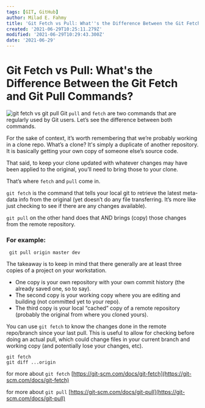 ```yaml
---
tags: [GIT, GitHub]
author: Milad E. Fahmy
title: 'Git Fetch vs Pull: What''s the Difference Between the Git Fetch and Git Pull Commands?'
created: '2021-06-29T10:25:11.279Z'
modified: '2021-06-29T10:29:43.300Z'
date: '2021-06-29'
---
```


# Git Fetch vs Pull: What's the Difference Between the Git Fetch and Git Pull Commands?
![git fetch vs git pull](/images/git-fetch-vs-git-pull.png)
Git `pull` and `fetch` are two commands that are regularly used by Git users. Let’s see the difference between both commands.

For the sake of context, it’s worth remembering that we’re probably working in a clone repo. What’s a clone? It's simply a duplicate of another repository. It is basically getting your own copy of someone else’s source code.


That said, to keep your clone updated with whatever changes may have been applied to the original, you’ll need to bring those to your clone.

That’s where `fetch` and `pull` come in.

`git fetch` is the command that tells your local git to retrieve the latest meta-data info from the original (yet doesn’t do any file transferring. It’s more like just checking to see if there are any changes available).

`git pull` on the other hand does that AND brings (copy) those changes from the remote repository.


### For example:
 
```shell
 git pull origin master dev
```

The takeaway is to keep in mind that there generally are at least three copies of a project on your workstation.

- One copy is your own repository with your own commit history (the already saved one, so to say).
- The second copy is your working copy where you are editing and building (not committed yet to your repo).
- The third copy is your local “cached” copy of a remote repository (probably the original from where you cloned yours).

You can use `git fetch` to know the changes done in the remote repo/branch since your last pull. This is useful to allow for checking before doing an actual pull, which could change files in your current branch and working copy (and potentially lose your changes, etc).

```shell
git fetch    
git diff ...origin
```

for more about `git fetch` [https://git-scm.com/docs/git-fetch](https://git-scm.com/docs/git-fetch)

for more about `git pull` [https://git-scm.com/docs/git-pull](https://git-scm.com/docs/git-pull)